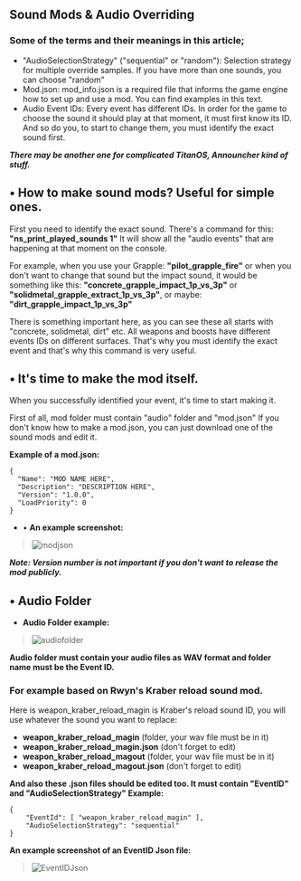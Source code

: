 ## **Sound Mods & Audio Overriding**
### Some of the terms and their meanings in this article;
* "AudioSelectionStrategy" ("sequential" or "random"): Selection strategy for multiple override samples.
If you have more than one sounds, you can choose "random"
* Mod.json: mod_info.json is a required file that informs the game engine how to set up and use a mod. You can find examples in this text.
* Audio Event IDs: Every event has different IDs.
In order for the game to choose the sound it should play at that moment, it must first know its ID.
And so do you, to start to change them, you must identify the exact sound first.

***There may be another one for complicated TitanOS, Announcher kind of stuff.***

## • How to make sound mods? Useful for simple ones. 

First you need to identify the exact sound. There's a command for this: **"ns_print_played_sounds 1"**
It will show all the "audio events" that are happening at that moment on the console. 

For example, when you use your Grapple: **"pilot_grapple_fire"** or when you don't want to change that
sound but the impact sound, it would be something like this: **"concrete_grapple_impact_1p_vs_3p"** or
**"solidmetal_grapple_extract_1p_vs_3p"**, or maybe: **"dirt_grapple_impact_1p_vs_3p"**

There is something important here, as you can see these all starts with "concrete, solidmetal, dirt" etc.
All weapons and boosts have different events IDs on different surfaces.
That's why you must identify the exact event and that's why this command is very useful.

## • It's time to make the mod itself.
When you successfully identified your event, it's time to start making it.

First of all, mod folder must contain "audio" folder and "mod.json"
If you don't know how to make a mod.json, you can just download one of the sound mods and edit it.

**Example of a mod.json:**
```
{
  "Name": "MOD NAME HERE",
  "Description": "DESCRIPTION HERE",
  "Version": "1.0.0",
  "LoadPriority": 0
}
```

* • **An example screenshot:**
>![modjson](https://raw.githubusercontent.com/rwynx/audio-overriding-northstar/main/Images/mod.json.png)

***Note: Version number is not important if you don't want to release the mod publicly.***

## • Audio Folder
* **Audio Folder example:**
>![audiofolder](https://raw.githubusercontent.com/rwynx/audio-overriding-northstar/main/Images/folderexample.png)

**Audio folder must contain your audio files as WAV format and folder name must be the Event ID.**

### **For example based on Rwyn's Kraber reload sound mod.**
 Here is weapon_kraber_reload_magin is Kraber's reload sound ID, you will use whatever the sound you want to replace:

* **weapon_kraber_reload_magin** (folder, your wav file must be in it)
* **weapon_kraber_reload_magin.json** (don't forget to edit)
* **weapon_kraber_reload_magout** (folder, your wav file must be in it)
* **weapon_kraber_reload_magout.json** (don't forget to edit)

**And also these .json files should be edited too. It must contain "EventID" and "AudioSelectionStrategy"
Example:**
```
{
	"EventId": [ "weapon_kraber_reload_magin" ],
	"AudioSelectionStrategy": "sequential"
}
```

**An example screenshot of an EventID Json file:**
>![EventIDJson](https://raw.githubusercontent.com/rwynx/audio-overriding-northstar/main/Images/eventmodjsonexample.png)
